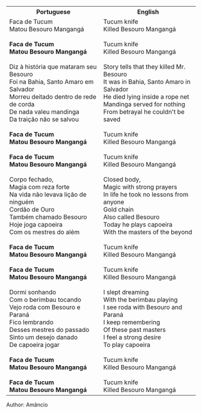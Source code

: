<table class="capoeira-table">
    <tr class="header-row">
        <th>Portuguese</th>
        <th>English</th>
    </tr>
    <tr>
        <td>Faca de Tucum<br>Matou Besouro Mangangá<br><br><strong>Faca de Tucum<br>Matou Besouro Mangangá</strong><br><br>Diz à história que mataram seu Besouro<br>Foi na Bahia, Santo Amaro em Salvador<br>Morreu deitado dentro de rede de corda<br>De nada valeu mandinga<br>Da traição não se salvou<br><br><strong>Faca de Tucum<br>Matou Besouro Mangangá<br><br>Faca de Tucum<br>Matou Besouro Mangangá</strong><br><br>Corpo fechado,<br>Magia com reza forte<br>Na vida não levava lição de ninguém<br>Cordão de Ouro<br>Também chamado Besouro<br>Hoje joga capoeira<br>Com os mestres do além<br><br><strong>Faca de Tucum<br>Matou Besouro Mangangá<br><br>Faca de Tucum<br>Matou Besouro Mangangá</strong><br><br>Dormi sonhando<br>Com o berimbau tocando<br>Vejo roda com Besouro e Paraná<br>Fico lembrando<br>Desses mestres do passado<br>Sinto um desejo danado<br>De capoeira jogar<br><br><strong>Faca de Tucum<br>Matou Besouro Mangangá<br><br>Faca de Tucum<br>Matou Besouro Mangangá</strong></td>
        <td>Tucum knife<br>Killed Besouro Mangangá<br><br>Tucum knife<br>Killed Besouro Mangangá<br><br>Story tells that they killed Mr. Besouro<br>It was in Bahia, Santo Amaro in Salvador<br>He died lying inside a rope net<br>Mandinga served for nothing<br>From betrayal he couldn't be saved<br><br>Tucum knife<br>Killed Besouro Mangangá<br><br>Tucum knife<br>Killed Besouro Mangangá<br><br>Closed body,<br>Magic with strong prayers<br>In life he took no lessons from anyone<br>Gold chain<br>Also called Besouro<br>Today he plays capoeira<br>With the masters of the beyond<br><br>Tucum knife<br>Killed Besouro Mangangá<br><br>Tucum knife<br>Killed Besouro Mangangá<br><br>I slept dreaming<br>With the berimbau playing<br>I see roda with Besouro and Paraná<br>I keep remembering<br>Of these past masters<br>I feel a strong desire<br>To play capoeira<br><br>Tucum knife<br>Killed Besouro Mangangá<br><br>Tucum knife<br>Killed Besouro Mangangá</td>
    </tr>
</table>

<figcaption>
Author: Amâncio
</figcaption>